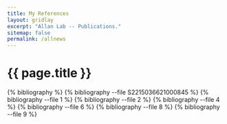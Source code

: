 ```yaml
---
title: My References
layout: gridlay
excerpt: "Allan Lab -- Publications."
sitemap: false
permalink: /allnews
---
```


{{ page.title }}
================

{% bibliography %}
{% bibliography --file S2215036621000845 %}
{% bibliography --file 1 %}
{% bibliography --file 2 %}
{% bibliography --file 4 %}
{% bibliography --file 6 %}
{% bibliography --file 8 %}
{% bibliography --file 9 %}
